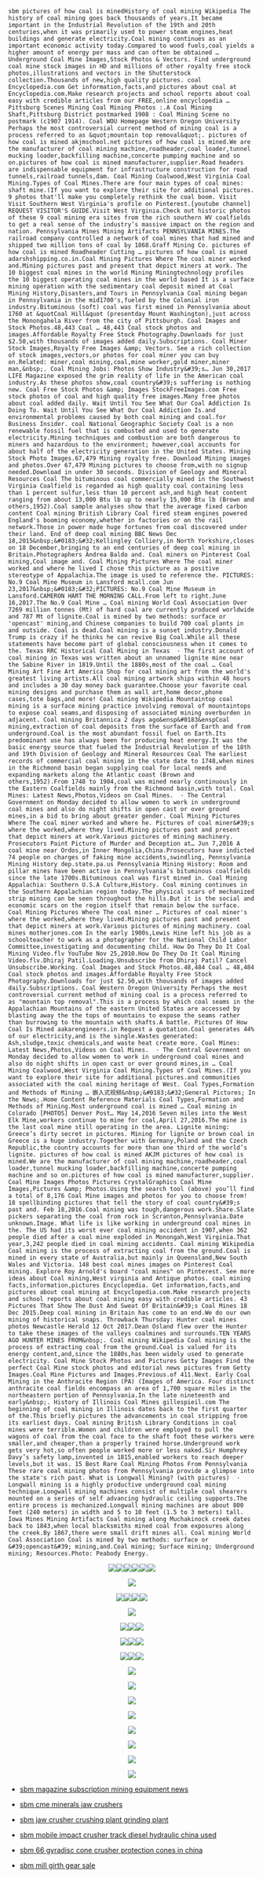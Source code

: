 
```
sbm pictures of how coal is minedHistory of coal mining Wikipedia The history of coal mining goes back thousands of years.It became important in the Industrial Revolution of the 19th and 20th centuries,when it was primarily used to power steam engines,heat buildings and generate electricity.Coal mining continues as an important economic activity today.Compared to wood fuels,coal yields a higher amount of energy per mass and can often be obtained … Underground Coal Mine Images,Stock Photos & Vectors. Find underground coal mine stock images in HD and millions of other royalty free stock photos,illustrations and vectors in the Shutterstock collection.Thousands of new,high quality pictures. coal Encyclopedia.com Get information,facts,and pictures about coal at Encyclopedia.com.Make research projects and school reports about coal easy with credible articles from our FREE,online encyclopedia … Pittsburg Scenes Mining Coal Mining Photos :.A Coal Mining Shaft,Pittsburg District postmarked 1908 : Coal Mining Scene no postmark (c1907 1914). Coal WOU Homepage Western Oregon University Perhaps the most controversial current method of mining coal is a process referred to as &quot;mountain top removal&quot;. pictures of how coal is mined akjmschool.net pictures of how coal is mined.We are the manufacturer of coal mining machine,roadheader,coal loader,tunnel mucking loader,backfilling machine,concerte pumping machine and so on.pictures of how coal is mined manufacturer,supplier.Road headers are indispensable equipment for infrastructure construction for road tunnels,railroad tunnels,dam. Coal Mining Coalwood,West Virginia Coal Mining.Types of Coal Mines.There are four main types of coal mines: shaft mine.(If you want to explore their site for additional pictures. 9 photos that'll make you completely rethink the coal boom. Visit Visit Southern West Virginia's profile on Pinterest.[youtube channel] REQUEST VISITOR'S GUIDE.Visit West Virginia.Check out historic photos of these 9 coal mining era sites from the rich southern WV coalfields to get a real sense of the industry’s massive impact on the region and nation. Pennsylvania Mines Mining Artifacts PENNSYLVANIA MINES.The railroad company controlled a network of coal mines that had mined and shipped two million tons of coal by 1868.Graff Mining Co. pictures of how coal is mined Roadheader Cutting … pictures of how coal is mined adarshshipping.co.in.Coal Mining Pictures Where The coal miner worked and.Mining pictures past and present that depict miners at work. The 10 biggest coal mines in the world Mining Miningtechnology profiles the 10 biggest operating coal mines in the world based It is a surface mining operation with the sedimentary coal deposit mined at Coal Mining History,Disasters,and Tours in Pennsylvania Coal mining began in Pennsylvania in the mid1700's,fueled by the Colonial iron industry.Bituminous (soft) coal was first mined in Pennsylvania about 1760 at &quotCoal Hill&quot (presentday Mount Washington),just across the Monongahela River from the city of Pittsburgh. Coal Images and Stock Photos.48,443 Coal … 48,443 Coal stock photos and images.Affordable Royalty Free Stock Photography.Downloads for just $2.50,with thousands of images added daily.Subscriptions. Coal Miner Stock Images,Royalty Free Images &amp; Vectors. See a rich collection of stock images,vectors,or photos for coal miner you can buy on.Related: miner,coal mining,coal,mine worker,gold miner,miner man,&nbsp;. Coal Mining Jobs: Photos Show Industry&#39;s… Jun 30,2017 LIFE Magazine exposed the grim reality of life in the American coal industry.As these photos show,coal country&#39;s suffering is nothing new. Coal Free Stock Photos &amp; Images StockFreeImages.com Free stock photos of coal and high quality free images.Many free photos about coal added daily. Wait Until You See What Our Coal Addiction Is Doing To. Wait Until You See What Our Coal Addiction Is.and environmental problems caused by both coal mining and coal.for Business Insider. coal National Geographic Society Coal is a non renewable fossil fuel that is combusted and used to generate electricity.Mining techniques and combustion are both dangerous to miners and hazardous to the environment; however,coal accounts for about half of the electricity generation in the United States. Mining Stock Photo Images.67,479 Mining royalty free. Download Mining images and photos.Over 67,479 Mining pictures to choose from,with no signup needed.Download in under 30 seconds. Division of Geology and Mineral Resources Coal The bituminous coal commercially mined in the Southwest Virginia Coalfield is regarded as high quality coal containing less than 1 percent sulfur,less than 10 percent ash,and high heat content ranging from about 13,000 Btu lb up to nearly 15,000 Btu lb (Brown and others,1952).Coal sample analyses show that the average fixed carbon content Coal mining British Library Coal fired steam engines powered England's booming economy,whether in factories or on the rail network.Those in power made huge fortunes from coal discovered under their land. End of deep coal mining BBC News Dec 18,2015&nbsp;&#0183;&#32;Kellingley Colliery,in North Yorkshire,closes on 18 December,bringing to an end centuries of deep coal mining in Britain.Photographers Andrea Baldo and. Coal miners on Pinterest Coal mining,Coal image and. Coal Mining Pictures Where The coal miner worked and where he lived I chose this picture as a positive stereotype of Appalachia.The image is used to reference the. PICTURES: No.9 Coal Mine Museum in Lansford mcall.com Jun 23,2017&nbsp;&#0183;&#32;PICTURES: No.9 Coal Mine Museum in Lansford.CAMERON HART THE MORNING CALL.From left to right.June 16,2017.The No.9 Coal Mine … Coal mining World Coal Association Over 7269 million tonnes (Mt) of hard coal are currently produced worldwide and 787 Mt of lignite.Coal is mined by two methods: surface or 'opencast' mining,and Chinese companies to build 700 coal plants in and outside. Coal is dead.Coal mining is a sunset industry.Donald Trump is crazy if he thinks he can revive Big Coal.While all these statements have become part of global consciousness when it comes to the. Texas RRC Historical Coal Mining in Texas  · The first account of coal mining in Texas was written about an unnamed lignite mine near the Sabine River in 1819.Until the 1880s,most of the coal … Coal Mining Art Fine Art America Shop for coal mining art from the world's greatest living artists.All coal mining artwork ships within 48 hours and includes a 30 day money back guarantee.Choose your favorite coal mining designs and purchase them as wall art,home decor,phone cases,tote bags,and more! Coal mining Wikipedia Mountaintop coal mining is a surface mining practice involving removal of mountaintops to expose coal seams,and disposing of associated mining overburden in adjacent. Coal mining Britannica 2 days ago&ensp&#0183&enspCoal mining,extraction of coal deposits from the surface of Earth and from underground.Coal is the most abundant fossil fuel on Earth.Its predominant use has always been for producing heat energy.It was the basic energy source that fueled the Industrial Revolution of the 18th and 19th Division of Geology and Mineral Resources Coal The earliest records of commercial coal mining in the state date to 1748,when mines in the Richmond basin began supplying coal for local needs and expanding markets along the Atlantic coast (Brown and others,1952).From 1748 to 1904,coal was mined nearly continuously in the Eastern Coalfields mainly from the Richmond basin,with total. Coal Mines: Latest News,Photos,Videos on Coal Mines.  · The Central Government on Monday decided to allow women to work in underground coal mines and also do night shifts in open cast or over ground mines,in a bid to bring about greater gender. Coal Mining Pictures Where The coal miner worked and where he. Pictures of coal miner&#39;s where the worked,where they lived.Mining pictures past and present that depict miners at work.Various pictures of mining machinery. Prosecutors Paint Picture of Murder and Deception at… Jun 7,2016 A coal mine near Ordos,in Inner Mongolia,China.Prosecutors have indicted 74 people on charges of faking mine accidents,swindling, Pennsylvania Mining History dep.state.pa.us Pennsylvania Mining History: Room and pillar mines have been active in Pennsylvania’s bituminous coalfields since the late 1700s.Bituminous coal was first mined in. Coal Mining Appalachia: Southern U.S.A Culture,History. Coal mining continues in the Southern Appalachian region today.The physical scars of mechanized strip mining can be seen throughout the hills.But it is the social and economic scars on the region itself that remain below the surface. Coal Mining Pictures Where The coal miner … Pictures of coal miner's where the worked,where they lived.Mining pictures past and present that depict miners at work.Various pictures of mining machinery. coal mines motherjones.com In the early 1900s,Lewis Hine left his job as a schoolteacher to work as a photographer for the National Child Labor Committee,investigating and documenting child. How Do They Do It Coal Mining Video.flv YouTube Nov 25,2010.How Do They Do It Coal Mining Video.flv.Dhiraj Patil.Loading.Unsubscribe from Dhiraj Patil? Cancel Unsubscribe.Working. Coal Images and Stock Photos.48,484 Coal … 48,484 Coal stock photos and images.Affordable Royalty Free Stock Photography.Downloads for just $2.50,with thousands of images added daily.Subscriptions. Coal Western Oregon University Perhaps the most controversial current method of mining coal is a process referred to as "mountain top removal".This is a process by which coal seams in the Appalachian Mountains of the eastern United States are accessed by blasting away the the tops of mountains to expose the seams rather than burrowing to the mountain with shafts.A battle. Pictures Of How Coal Is Mined aakarengineers.in Request a quotation.Coal generates 44% of our electricity,and is the single.Wastes generated: Ash,sludge,toxic chemicals,and waste heat create more. Coal Mines: Latest News,Photos,Videos on Coal Mines.  · The Central Government on Monday decided to allow women to work in underground coal mines and also do night shifts in open cast or over ground mines,in … Coal Mining Coalwood,West Virginia Coal Mining.Types of Coal Mines.(If you want to explore their site for additional pictures.and communities associated with the coal mining heritage of West. Coal Types,Formation and Methods of Mining … 嵌入式视频&nbsp;&#0183;&#32;General Pictures; In the News;.Home Content Reference Materials Coal Types,Formation and Methods of Mining.Most underground coal is mined … Coal mining in Colorado [PHOTOS] Denver Post… May 14,2016 Seven miles into the West Elk Mine,workers continue to mine for coal,April 27,2016.The mine is the last coal mine still operating in the area. Lignite mining: Greece’s dirty secret in pictures. Mining for lignite or brown coal in Greece is a huge industry.Together with Germany,Poland and the Czech Republic,the country accounts for more than one third of the world’s lignite. pictures of how coal is mined AKJM pictures of how coal is mined.We are the manufacturer of coal mining machine,roadheader,coal loader,tunnel mucking loader,backfilling machine,concerte pumping machine and so on.pictures of how coal is mined manufacturer,supplier. Coal Mine Images Photos Pictures CrystalGraphics Coal Mine Images,Pictures &amp; Photos.Using the search tool (above) you’ll find a total of 8,176 Coal Mine images and photos for you to choose from! 18 spellbinding pictures that tell the story of coal country&#39;s past and. Feb 18,2016.Coal mining was tough,dangerous work.Share.Slate pickers separating the coal from rock in Scranton,Pennsylvania.Date unknown.Image. What life is like working in underground coal mines in the. The US had its worst ever coal mining accident in 1907,when 362 people died after a coal mine exploded in Monongah,West Virginia.That year,3,242 people died in coal mining accidents. Coal mining Wikipedia Coal mining is the process of extracting coal from the ground.Coal is mined in every state of Australia,but mainly in Queensland,New South Wales and Victoria. 148 best coal mines images on Pinterest Coal mining. Explore Roy Arnold's board "coal mines" on Pinterest. See more ideas about Coal mining,West virginia and Antique photos. coal mining facts,information,pictures Encyclopedia. Get information,facts,and pictures about coal mining at Encyclopedia.com.Make research projects and school reports about coal mining easy with credible articles. 43 Pictures That Show The Dust And Sweat Of Britain&#39;s Coal Mines 18 Dec 2015.Deep coal mining in Britain has come to an end.We do our own mining of historical snaps. Throwback Thursday: Hunter coal mines photos Newcastle Herald 12 Oct 2017.Dean Osland flew over the Hunter to take these images of the valleys coalmines and surrounds.TEN YEARS AGO HUNTER MINES FROM&nbsp;. Coal mining Wikipedia Coal mining is the process of extracting coal from the ground.Coal is valued for its energy content,and,since the 1880s,has been widely used to generate electricity. Coal Mine Stock Photos and Pictures Getty Images Find the perfect Coal Mine stock photos and editorial news pictures from Getty Images.Coal Mine Pictures and Images.Previous.of 411.Next. Early Coal Mining in the Anthracite Region (PA) (Images of America. Four distinct anthracite coal fields encompass an area of 1,700 square miles in the northeastern portion of Pennsylvania.In the late nineteenth and early&nbsp;. History of Illinois Coal Mines gillespieil.com The beginning of coal mining in Illinois dates back to the first quarter of the.This briefly pictures the advancements in coal stripping from its earliest days. Coal mining British Library Conditions in coal mines were terrible.Women and children were employed to pull the wagons of coal from the coal face to the shaft foot these workers were smaller,and cheaper,than a properly trained horse.Underground work gets very hot,so often people worked more or less naked.Sir Humphrey Davy’s safety lamp,invented in 1815,enabled workers to reach deeper levels,but it was. 15 Best Rare Coal Mining Photos From Pennsylvania These rare coal mining photos from Pennsylvania provide a glimpse into the state's rich past. What is Longwall Mining? (with pictures)  · Longwall mining is a highly productive underground coal mining technique.Longwall mining machines consist of multiple coal shearers mounted on a series of self advancing hydraulic ceiling supports.The entire process is mechanized.Longwall mining machines are about 800 feet (240 meters) in width and 5 to 10 feet (1.5 to 3 meters) tall. Iowa Mines Mining Artifacts Coal mining along Muchakinock creek dates back to 1843,when local blacksmiths mined coal from exposures along the creek.By 1867,there were small drift mines all. Coal mining World Coal Association Coal is mined by two methods: surface or &#39;opencast&#39; mining,and.Coal mining; Surface mining; Underground mining; Resources.Photo: Peabody Energy. 
```

<div align="center">
  
<a rel="nofollow" href="https://m.shibang-china.com?f=github&k=sbm+pictures+of+how+coal+is+mined"><img src="https://static.shibang-china.com/en/l.png"></a><img src="https://static.shibang-china.com/en/hw.png"><a rel="nofollow" href="https://m.shibang-china.com/product/?f=github&k=sbm+pictures+of+how+coal+is+mined"><img src="https://static.shibang-china.com/en/p.png"></a><a rel="nofollow" href="https://m.shibang-china.com/cases/?f=github&k=sbm+pictures+of+how+coal+is+mined"><img src="https://static.shibang-china.com/en/c.png"></a><a rel="nofollow" href="https://m.shibang-china.com/news/?f=github&k=sbm+pictures+of+how+coal+is+mined"><img src="https://static.shibang-china.com/en/n.png"></a><a rel="nofollow" href="https://m.shibang-china.com?f=github&k=sbm+pictures+of+how+coal+is+mined"><img src="https://static.shibang-china.com/en/m.png"></a>

<a rel="nofollow" href="https://m.shibang-china.com/product/?f=github&k=sbm+pictures+of+how+coal+is+mined"><img src="https://static.shibang-china.com/en/b.jpg"></a>
  
<a rel="nofollow" href="https://m.shibang-china.com/solution-aggregate.html?f=github&k=sbm+pictures+of+how+coal+is+mined"><img src="https://static.shibang-china.com/en/a.jpg"></a><a rel="nofollow" href="https://m.shibang-china.com/solution-mine.html?f=github&k=sbm+pictures+of+how+coal+is+mined"><img src="https://static.shibang-china.com/en/m.jpg"></a><a rel="nofollow" href="https://m.shibang-china.com/solution-mill.html?f=github&k=sbm+pictures+of+how+coal+is+mined"><img src="https://static.shibang-china.com/en/g.jpg"></a><a rel="nofollow" href="https://m.shibang-china.com/solution-epc.html?f=github&k=sbm+pictures+of+how+coal+is+mined"><img src="https://static.shibang-china.com/en/e.jpg"></a>

<a rel="nofollow" href="https://m.shibang-china.com/product/?f=github&k=sbm+pictures+of+how+coal+is+mined"><img src="https://static.shibang-china.com/en/a-p.png"></a>

<a rel="nofollow" href="https://m.shibang-china.com/product/crusher/c6x.html?f=github&k=sbm+pictures+of+how+coal+is+mined"><img src="https://static.shibang-china.com/en/j.jpg"></a><a rel="nofollow" href="https://m.shibang-china.com/product/crusher/ci5x.html?f=github&k=sbm+pictures+of+how+coal+is+mined"><img src="https://static.shibang-china.com/en/i.jpg"></a><a rel="nofollow" href="https://m.shibang-china.com/product/crusher/hst.html?f=github&k=sbm+pictures+of+how+coal+is+mined"><img src="https://static.shibang-china.com/en/c.jpg"></a>

<a rel="nofollow" href="https://m.shibang-china.com/product/mill/mtw.html?f=github&k=sbm+pictures+of+how+coal+is+mined"><img src="https://static.shibang-china.com/en/mtw.jpg"></a><a rel="nofollow" href="https://m.shibang-china.com/product/mill/scm.html?f=github&k=sbm+pictures+of+how+coal+is+mined"><img src="https://static.shibang-china.com/en/scm.jpg"></a><a rel="nofollow" href="https://m.shibang-china.com/product/mill/lm.html?f=github&k=sbm+pictures+of+how+coal+is+mined"><img src="https://static.shibang-china.com/en/lm.jpg"></a>

<a rel="nofollow" href="https://m.shibang-china.com/product/sand/vsi6x.html?f=github&k=sbm+pictures+of+how+coal+is+mined"><img src="https://static.shibang-china.com/en/6x.jpg"></a><a rel="nofollow" href="https://m.shibang-china.com/product/sand/vu.html?f=github&k=sbm+pictures+of+how+coal+is+mined"><img src="https://static.shibang-china.com/en/vu.jpg"></a><a rel="nofollow" href="https://m.shibang-china.com/product/mobile/klun.html?f=github&k=sbm+pictures+of+how+coal+is+mined"><img src="https://static.shibang-china.com/en/k.jpg"></a>

<a rel="nofollow" href="https://m.shibang-china.com/cases/?f=github&k=sbm+pictures+of+how+coal+is+mined"><img src="https://static.shibang-china.com/en/case.png"></a>

<a rel="nofollow" href="https://m.shibang-china.com/cases/aggregate/202.html?f=github&k=sbm+pictures+of+how+coal+is+mined"><img src="https://static.shibang-china.com/en/c-1.jpg"></a>

<a rel="nofollow" href="https://m.shibang-china.com/cases/aggregate/203.html?f=github&k=sbm+pictures+of+how+coal+is+mined"><img src="https://static.shibang-china.com/en/c-2.jpg"></a>

<a rel="nofollow" href="https://m.shibang-china.com/cases/mill/123.html?f=github&k=sbm+pictures+of+how+coal+is+mined"><img src="https://static.shibang-china.com/en/c-3.jpg"></a>

<a rel="nofollow" href="https://m.shibang-china.com/contact_us.html?f=github&k=sbm+pictures+of+how+coal+is+mined"><img src="https://static.shibang-china.com/en/contact.png"></a>

<a rel="nofollow" href="https://swt.shibang-china.com/?f=github&k=sbm+pictures+of+how+coal+is+mined"><img src="https://static.shibang-china.com/en/chat.png"></a>

<a rel="nofollow" href="https://whatsapp.shibangsoft.com/WhatsApp.php?f=github&k=sbm+pictures+of+how+coal+is+mined"><img src="https://static.shibang-china.com/en/whatsapp.png"></a>

<a rel="nofollow" href="https://m.shibang-china.com/?f=github&k=sbm+pictures+of+how+coal+is+mined"><img src="https://static.shibang-china.com/en/website.png"></a>

</div>


* [sbm magazine subscription mining equipment news](sbm%20magazine%20subscription%20mining%20equipment%20news.md)

* [sbm cme minerals jaw crushers](sbm%20cme%20minerals%20jaw%20crushers.md)

* [sbm jaw crusher crushing plant grinding plant](sbm%20jaw%20crusher%20crushing%20plant%20grinding%20plant.md)

* [sbm mobile impact crusher track diesel hydraulic china used](sbm%20mobile%20impact%20crusher%20track%20diesel%20hydraulic%20china%20used.md)

* [sbm 66 gyradisc cone crusher protection cones in china](sbm%2066%20gyradisc%20cone%20crusher%20protection%20cones%20in%20china.md)

* [sbm mill girth gear sale](sbm%20mill%20girth%20gear%20sale.md)